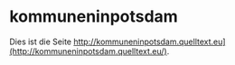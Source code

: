 # kommuneninpotsdam

Dies ist die Seite http://kommuneninpotsdam.quelltext.eu](http://kommuneninpotsdam.quelltext.eu/).



